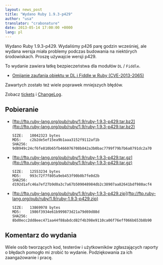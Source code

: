 ```yaml
---
layout: news_post
title: "Wydano Ruby 1.9.3-p429"
author: "usa"
translator: "crabonature"
date: 2013-05-14 17:00:00 +0000
lang: pl
---
```


Wydano Ruby 1.9.3-p429.
Wydaliśmy p426 parę godzin wcześniej, ale wydana wersja miała problemy podczas
budowania na niektórych środowiskach.
Proszę używajcie wersji p429.

To wydanie zawiera łatkę bezpieczeństwa dla modułów `DL` / `Fiddle`.

* [Omijanie zaufania obiektu w DL i Fiddle w Ruby
  (CVE-2013-2065)](/pl/news/2013/05/14/taint-bypass-dl-fiddle-cve-2013-2065/)

Zawartych zostało też wiele poprawek mniejszych błędów.

Zobacz [tickets](https://bugs.ruby-lang.org/projects/ruby-193/issues?set_filter=1&amp;status_id=5)
i [ChangeLog](http://svn.ruby-lang.org/repos/ruby/tags/v1_9_3_429/ChangeLog).

## Pobieranie

* [ftp://ftp.ruby-lang.org/pub/ruby/1.9/ruby-1.9.3-p429.tar.bz2](ftp://ftp.ruby-lang.org/pub/ruby/1.9/ruby-1.9.3-p429.tar.bz2)

      SIZE:   10042323 bytes
      MD5:    c2b2de5ef15ea9b1aaa3152f9112af1b
      SHA256: 9d8949c24cf6fe810b65fb466076708b842a3b0bac7799f79b7b6a8791dc2a70

* [ftp://ftp.ruby-lang.org/pub/ruby/1.9/ruby-1.9.3-p429.tar.gz](ftp://ftp.ruby-lang.org/pub/ruby/1.9/ruby-1.9.3-p429.tar.gz)

      SIZE:   12553234 bytes
      MD5:    993c72f7f805a9eb453f90b0b7fe0d2b
      SHA256: d192d1afc46a7ef27b9d0a3c7a67b509048984db2c38907aa82641bdf980acf4

* [ftp://ftp.ruby-lang.org/pub/ruby/1.9/ruby-1.9.3-p429.zip](ftp://ftp.ruby-lang.org/pub/ruby/1.9/ruby-1.9.3-p429.zip)

      SIZE:   13869978 bytes
      MD5:    1986f3934e61b999873d21a79d69d88d
      SHA256: 8bd0ecc2dd8eec471aa44f88abdcd82f4b398e9110ca06f76eff066b653b8b90

## Komentarz do wydania

Wiele osób tworzących kod, testerów i użytkowników zgłaszających raporty o błędach
pomogło mi zrobić to wydanie. Podziękowania za ich zaangażowanie i pracę.
